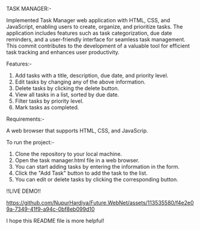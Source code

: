 TASK MANAGER:-

Implemented Task Manager web application with HTML, CSS, and JavaScript, enabling users to create, organize, and prioritize tasks.
The application includes features such as task categorization, due date reminders, and a user-friendly interface for seamless task management.
This commit contributes to the development of a valuable tool for efficient task tracking and enhances user productivity.

Features:-

1. Add tasks with a title, description, due date, and priority level.
2. Edit tasks by changing any of the above information.
3. Delete tasks by clicking the delete button.
4. View all tasks in a list, sorted by due date.
5. Filter tasks by priority level.
6. Mark tasks as completed.

Requirements:-

A web browser that supports HTML, CSS, and JavaScrip.

To run the project:- 

1. Clone the repository to your local machine.
2. Open the task manager.html file in a web browser.
3. You can start adding tasks by entering the information in the form.
4. Click the "Add Task" button to add the task to the list.
5. You can edit or delete tasks by clicking the corresponding button.

!!LIVE DEMO!!

https://github.com/NupurHardiya/Future.WebNet/assets/113535580/f4e2e09a-7349-41f9-a94c-0bf8eb099d10

I hope this README file is more helpful!
